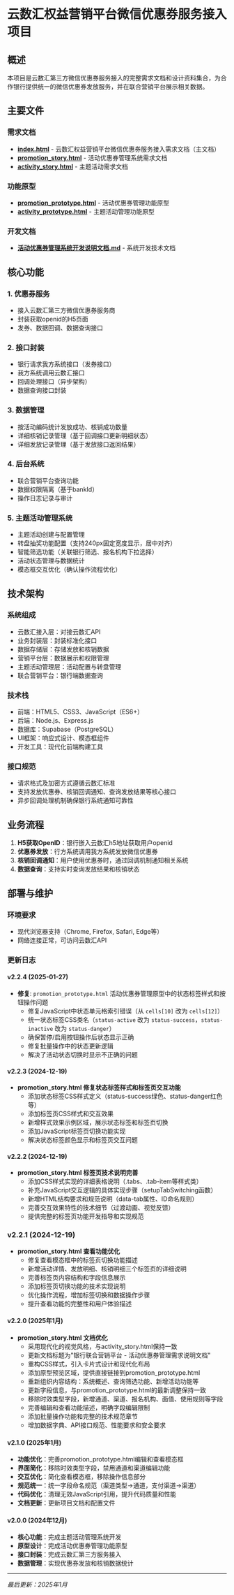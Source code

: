 # 云数汇权益营销平台微信优惠券服务接入项目

## 概述

本项目是云数汇第三方微信优惠券服务接入的完整需求文档和设计资料集合，为合作银行提供统一的微信优惠券发放服务，并在联合营销平台展示相关数据。

## 主要文件

### 需求文档
- **[index.html](index.html)** - 云数汇权益营销平台微信优惠券服务接入需求文档（主文档）
- **[promotion_story.html](promotion_story.html)** - 活动优惠券管理系统需求文档
- **[activity_story.html](activity_story.html)** - 主题活动需求文档

### 功能原型
- **[promotion_prototype.html](promotion_prototype.html)** - 活动优惠券管理功能原型
- **[activity_prototype.html](activity_prototype.html)** - 主题活动管理功能原型

### 开发文档
- **[活动优惠券管理系统开发说明文档.md](活动优惠券管理系统开发说明文档.md)** - 系统开发技术文档

## 核心功能

### 1. 优惠券服务
- 接入云数汇第三方微信优惠券服务商
- 封装获取openid的H5页面
- 发券、数据回调、数据查询接口

### 2. 接口封装
- 银行请求我方系统接口（发券接口）
- 我方系统调用云数汇接口
- 回调处理接口（异步架构）
- 数据查询接口封装

### 3. 数据管理
- 按活动编码统计发放成功、核销成功数量
- 详细核销记录管理（基于回调接口更新明细状态）
- 详细发放记录管理（基于发放接口返回结果）

### 4. 后台系统
- 联合营销平台查询功能
- 数据权限隔离（基于bankId）
- 操作日志记录与审计

### 5. 主题活动管理系统
- 主题活动创建与配置管理
- 转盘抽奖功能配置（支持240px固定宽度显示，居中对齐）
- 智能筛选功能（关联银行筛选、报名机构下拉选择）
- 活动状态管理与数据统计
- 模态框交互优化（确认操作流程优化）

## 技术架构

### 系统组成
- 云数汇接入层：对接云数汇API
- 业务封装层：封装标准化接口
- 数据存储层：存储发放和核销数据
- 营销平台层：数据展示和权限管理
- 主题活动管理层：活动配置与转盘管理
- 联合营销平台：银行端数据查询

### 技术栈
- 前端：HTML5、CSS3、JavaScript（ES6+）
- 后端：Node.js、Express.js
- 数据库：Supabase（PostgreSQL）
- UI框架：响应式设计、模态框组件
- 开发工具：现代化前端构建工具

### 接口规范
- 请求格式及加密方式遵循云数汇标准
- 支持发放优惠券、核销回调通知、查询发放结果等核心接口
- 异步回调处理机制确保银行系统通知可靠性

## 业务流程

1. **H5获取OpenID**：银行嵌入云数汇h5地址获取用户openid
2. **优惠券发放**：行方系统调用我方系统发放微信优惠券
3. **核销回调通知**：用户使用优惠券时，通过回调机制通知相关系统
4. **数据查询**：支持实时查询发放结果和核销状态

## 部署与维护

### 环境要求
- 现代浏览器支持（Chrome, Firefox, Safari, Edge等）
- 网络连接正常，可访问云数汇API

### 更新日志

#### v2.2.4 (2025-01-27)
- **修复**: `promotion_prototype.html` 活动优惠券管理原型中的状态标签样式和按钮操作问题
  - 修复JavaScript中状态单元格索引错误（从 `cells[10]` 改为 `cells[12]`）
  - 统一状态标签CSS类名（`status-active` 改为 `status-success`，`status-inactive` 改为 `status-danger`）
  - 确保暂停/启用按钮操作后状态显示正确
  - 修复批量操作中的状态更新逻辑
  - 解决了活动状态切换时显示不正确的问题

#### v2.2.3 (2024-12-19)
- **promotion_story.html 修复状态标签样式和标签页交互功能**
  - 添加状态标签CSS样式定义（status-success绿色、status-danger红色等）
  - 添加标签页CSS样式和交互效果
  - 新增样式效果示例区域，展示状态标签和标签页切换
  - 添加JavaScript标签页切换功能实现
  - 解决状态标签颜色显示和标签页交互问题

#### v2.2.2 (2024-12-19)
- **promotion_story.html 标签页技术说明完善**
  - 添加CSS样式实现的详细表格说明（.tabs、.tab-item等样式类）
  - 补充JavaScript交互逻辑的具体实现步骤（setupTabSwitching函数）
  - 新增HTML结构要求和规范说明（data-tab属性、ID命名规则）
  - 完善交互效果特性的技术细节（过渡动画、视觉反馈）
  - 提供完整的标签页功能开发指导和实现规范

### v2.2.1 (2024-12-19)
- **promotion_story.html 查看功能优化**
  - 修复查看模态框中的标签页切换功能描述
  - 新增活动详情、发放明细、核销明细三个标签页的详细说明
  - 完善标签页内容结构和字段信息展示
  - 添加标签页切换功能的技术实现说明
  - 优化操作流程，增加标签切换和数据操作步骤
  - 提升查看功能的完整性和用户体验描述

#### v2.2.0 (2025年1月)
- **promotion_story.html 文档优化**
  - 采用现代化的视觉风格，与activity_story.html保持一致
  - 更新文档标题为"银行联合营销平台 - 活动优惠券管理需求说明文档"
  - 重构CSS样式，引入卡片式设计和现代化布局
  - 添加原型预览区域，提供直接链接到promotion_prototype.html
  - 重新组织内容结构：系统概述、查询筛选功能、新增活动功能等
  - 更新字段信息，与promotion_prototype.html的最新调整保持一致
  - 移除时效类型字段，新增通道、渠道、报名机构、面值、使用规则等字段
  - 完善编辑和查看功能描述，明确字段编辑限制
  - 添加批量操作功能和完整的技术规范章节
  - 增加数据字典、API接口规范、性能要求和安全要求

#### v2.1.0 (2025年1月)
- **功能优化**：完善promotion_prototype.html编辑和查看模态框
- **界面简化**：移除时效类型字段，禁用通道和渠道编辑功能
- **交互优化**：简化查看模态框，移除操作信息部分
- **规范统一**：统一字段命名规范（渠道类型→通道，支付渠道→渠道）
- **代码优化**：清理无效JavaScript引用，提升代码质量和性能
- **文档更新**：更新项目文档和配置文件

#### v2.0.0 (2024年12月)
- **核心功能**：完成主题活动管理系统开发
- **原型设计**：完成活动优惠券管理功能原型
- **接口封装**：完成云数汇第三方服务接入
- **数据管理**：实现优惠券发放和核销数据统计

---
*最后更新：2025年1月*